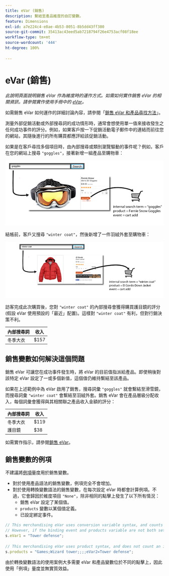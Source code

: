 ```yaml
---
title: eVar (銷售)
description: 繫結至產品維度的自訂變數。
feature: Dimensions
exl-id: a7e224c4-e8ae-4b53-8051-8b5dd43ff380
source-git-commit: 35413ac43eed5ab7218794f26e4753acf08f18ee
workflow-type: tm+mt
source-wordcount: '444'
ht-degree: 100%

---
```


# eVar (銷售)

*此說明頁面說明銷售 eVar 作為維度時的運作方式。如需如何實作銷售 eVar 的相關資訊，請參閱實作使用手冊中的 [eVar](/help/implement/vars/page-vars/evar.md)。*

如需銷售 eVar 如何運作的詳細討論內容，請參閱「[銷售 eVar 和產品尋找方法](https://experienceleague.adobe.com/docs/analytics/admin/admin-tools/conversion-variables/merchandising-evars.html?lang=en)」。

測量外部促銷活動或外部搜尋詞的成功情形時，通常會想使用單一值來接收發生之任何成功事件的評分。例如，如果客戶按一下促銷活動電子郵件中的連結而前往您的網站，其隨後進行的所有購買都應評給該促銷活動。

如果是在客戶尋找多個項目時，由內部搜尋或類別瀏覽驅動的事件呢？例如，客戶在您的網站上搜尋 `"goggles"`，接著新增一組產品至購物車：

![護目鏡範例](assets/merch-example-goggles.png)

結帳前，客戶又搜尋 `"winter coat"`，然後新增了一件羽絨外套至購物車：

![外套範例](assets/merch-example-coat.png)

訪客完成此次購買後，您對 `"winter coat"` 的內部搜尋會獲得購買護目鏡的評分 (假設 eVar 使用預設的「最近」配置)。這樣對 `"winter coat"` 有利，但對行銷決策不利。

| 內部搜尋詞 | 收入 |
|---|---|
| 冬季大衣 | $157 |

## 銷售變數如何解決這個問題

銷售 eVar 可讓您在成功事件發生時，將 eVar 的目前值指派給產品。即使稍後對該特定 eVar 設定了一或多個新值，這個值仍維持繫結至該產品。

如果在上述範例中為 eVar 啟用了銷售，搜尋詞彙 `"goggles"` 就會繫結至滑雪鏡，而搜尋詞彙 `"winter coat"` 會繫結至羽絨外套。銷售 eVar 會在產品層級分配收入，每個詞彙會獲得與其相關聯之產品收入金額的評分：

| 內部搜尋詞 | 收入 |
|---|---|
| 冬季大衣 | $119 |
| 護目鏡 | $38 |

如需實作指示，請參閱[銷售 eVar](/help/implement/vars/page-vars/evar-merchandising.md)。

## 銷售變數的例項

不建議將[例項](../metrics/instances.md)量度用於銷售變數。

* 對於使用產品語法的銷售變數，例項完全不會增加。
* 對於使用轉換變數語法的銷售變數，在每次設定 eVar 時都會計算例項。不過，它會歸因於維度項目 `"None"`，除非相同的點擊上發生了以下所有情況：
   * 銷售 eVar 設定了某個值。
   * `products` 變數以某個值定義。
   * 已設定綁定事件。

```js
// This merchandising eVar uses conversion variable syntax, and counts an instance.
// However, if the binding event and products variable are not both set, the instance attributes to "None".
s.eVar1 = "Tower defense";

// This merchandising eVar uses product syntax, and does not count an instance.
s.products = "Games;Wizard tower;;;;eVar2=Tower defense";
```

由於轉換變數語法的使用案例大多需要 eVar 和產品變數位於不同的點擊上，因此使用「例項」量度並無實質效益。
